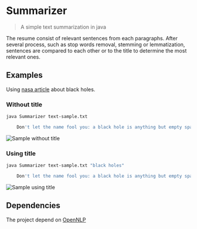 # Summarizer

> A simple text summarization in java

The resume consist of relevant sentences from each paragraphs. 
After several process, such as stop words removal, stemming or lemmatization, 
sentences are compared to each other or to the title to determine the most relevant ones.

## Examples

Using [nasa article](https://www.nasa.gov/audience/forstudents/k-4/stories/nasa-knows/what-is-a-black-hole-k4.html) about black holes.

### Without title
``` bash
java Summarizer text-sample.txt

    Don't let the name fool you: a black hole is anything but empty space.Although the term was not coined until 1967 by Princeton physicist John Wheeler, the idea of an object in space so massive and dense that light could not escape it has been around for centuries.Scientists can't directly observe black holes with telescopes that detect x-rays, light, or other forms of electromagnetic radiation.Most black holes form from the remnants of a large star that dies in a supernova explosion.Even bigger black holes can result from stellar collisions.

``` 

![Sample without title]( docs/sample_without_title.png "Sample without title")

### Using title

``` bash  
java Summarizer text-sample.txt "black holes"

    Don't let the name fool you: a black hole is anything but empty space.If the core's mass is more than about three times the mass of the Sun, the equations showed, the force of gravity overwhelms all other forces and produces a black hole.In this case, the black hole can tear the star apart as it pulls it toward itself.Most black holes form from the remnants of a large star that dies in a supernova explosion.Even bigger black holes can result from stellar collisions.```
```

![Sample using title]( docs/sample_with_title.png "Sample using title")

## Dependencies

The project depend on [OpenNLP](http://opennlp.apache.org/)